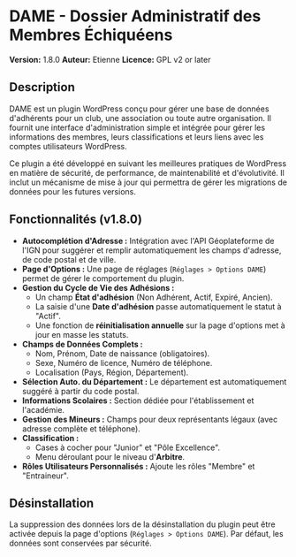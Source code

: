 # DAME - Dossier Administratif des Membres Échiquéens

**Version:** 1.8.0
**Auteur:** Etienne
**Licence:** GPL v2 or later

## Description

DAME est un plugin WordPress conçu pour gérer une base de données d'adhérents pour un club, une association ou toute autre organisation. Il fournit une interface d'administration simple et intégrée pour gérer les informations des membres, leurs classifications et leurs liens avec les comptes utilisateurs WordPress.

Ce plugin a été développé en suivant les meilleures pratiques de WordPress en matière de sécurité, de performance, de maintenabilité et d'évolutivité. Il inclut un mécanisme de mise à jour qui permettra de gérer les migrations de données pour les futures versions.

## Fonctionnalités (v1.8.0)

*   **Autocomplétion d'Adresse :** Intégration avec l'API Géoplateforme de l'IGN pour suggérer et remplir automatiquement les champs d'adresse, de code postal et de ville.
*   **Page d'Options :** Une page de réglages (`Réglages > Options DAME`) permet de gérer le comportement du plugin.
*   **Gestion du Cycle de Vie des Adhésions :**
    *   Un champ **État d'adhésion** (Non Adhérent, Actif, Expiré, Ancien).
    *   La saisie d'une **Date d'adhésion** passe automatiquement le statut à "Actif".
    *   Une fonction de **réinitialisation annuelle** sur la page d'options met à jour en masse les statuts.
*   **Champs de Données Complets :**
    *   Nom, Prénom, Date de naissance (obligatoires).
    *   Sexe, Numéro de licence, Numéro de téléphone.
    *   Localisation (Pays, Région, Département).
*   **Sélection Auto. du Département :** Le département est automatiquement suggéré à partir du code postal.
*   **Informations Scolaires :** Section dédiée pour l'établissement et l'académie.
*   **Gestion des Mineurs :** Champs pour deux représentants légaux (avec adresse complète et téléphone).
*   **Classification :**
    *   Cases à cocher pour "Junior" et "Pôle Excellence".
    *   Menu déroulant pour le niveau d'**Arbitre**.
*   **Rôles Utilisateurs Personnalisés :** Ajoute les rôles "Membre" et "Entraineur".

## Désinstallation

La suppression des données lors de la désinstallation du plugin peut être activée depuis la page d'options (`Réglages > Options DAME`). Par défaut, les données sont conservées par sécurité.
